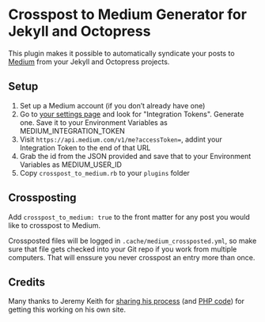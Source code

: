 # Crosspost to Medium Generator for Jekyll and Octopress

This plugin makes it possible to automatically syndicate your posts to [Medium](https://medium.com) from your Jekyll and Octopress projects.

## Setup

1. Set up a Medium account (if you don’t already have one)
2. Go to [your settings page](https://medium.com/me/settings) and look for "Integration Tokens". Generate one. Save it to your Environment Variables as MEDIUM_INTEGRATION_TOKEN
3. Visit `https://api.medium.com/v1/me?accessToken=`, addint your Integration Token to the end of that URL
4. Grab the id from the JSON provided and save that to your Environment Variables as MEDIUM_USER_ID
5. Copy `crosspost_to_medium.rb` to your `plugins` folder

## Crossposting

Add `crosspost_to_medium: true` to the front matter for any post you would like to crosspost to Medium.

Crossposted files will be logged in `.cache/medium_crossposted.yml`, so make sure that file gets checked into your Git repo if you work from multiple computers. That will enssure you never crosspost an entry more than once.

## Credits

Many thanks to Jeremy Keith for [sharing his process](https://adactio.com/journal/9694) (and [PHP code](https://gist.github.com/adactio/c174a4a68498e30babfd)) for getting this working on his own site.